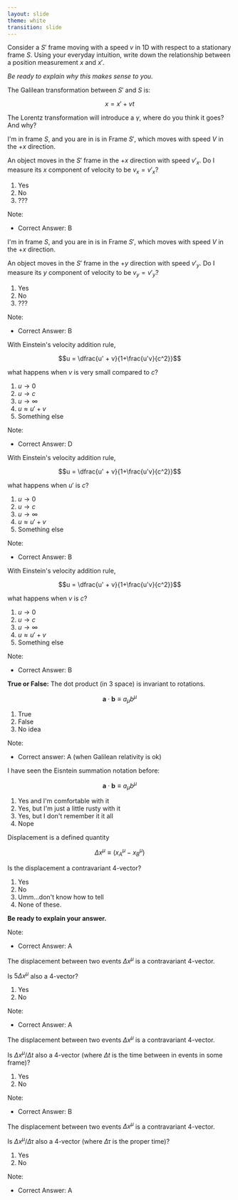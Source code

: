 ```yaml
---
layout: slide
theme: white
transition: slide
---
```


<section data-markdown>

Consider a $S'$ frame moving with a speed $v$ in 1D with respect to a stationary frame $S$. Using your everyday intuition, write down the relationship between a position measurement $x$ and $x'$.

*Be ready to explain why this makes sense to you.*

</section>

<section data-markdown>

The Galilean transformation between $S'$ and $S$ is:

$$x = x' + vt$$

The Lorentz transformation will introduce a $\gamma$, where do you think it goes? And why?


</section>

<section data-markdown>

I'm in frame $S$, and you are in is in Frame $S'$, which moves with speed $V$ in the $+x$ direction.

An object moves in the $S'$ frame in the $+x$ direction with speed $v'_x$.
Do I measure its $x$ component of velocity to be $v_x = v'_x$?

1. Yes
2. No
3. ???

Note:
* Correct Answer: B

</section>

<section data-markdown>

I'm in frame $S$, and you are in is in Frame $S'$, which moves with speed $V$ in the $+x$ direction.

An object moves in the $S'$ frame in the $+y$ direction with speed $v'_y$.
Do I measure its $y$ component of velocity to be $v_y = v'_y$?

1. Yes
2. No
3. ???

Note:
* Correct Answer: B

</section>

<section data-markdown>

With Einstein's velocity addition rule,

$$u = \dfrac{u' + v}{1+\frac{u'v}{c^2}}$$

what happens when $v$ is very small compared to $c$?

1. $u\rightarrow 0$
2. $u\rightarrow c$
3. $u\rightarrow \infty$
4. $u \approx u' + v$
5. Something else

Note:
* Correct Answer: D
</section>

<section data-markdown>

With Einstein's velocity addition rule,

$$u = \dfrac{u' + v}{1+\frac{u'v}{c^2}}$$

what happens when $u'$ is $c$?

1. $u\rightarrow 0$
2. $u\rightarrow c$
3. $u\rightarrow \infty$
4. $u \approx u' + v$
5. Something else

Note:
* Correct Answer: B
</section>

<section data-markdown>

With Einstein's velocity addition rule,

$$u = \dfrac{u' + v}{1+\frac{u'v}{c^2}}$$

what happens when $v$ is $c$?

1. $u\rightarrow 0$
2. $u\rightarrow c$
3. $u\rightarrow \infty$
4. $u \approx u' + v$
5. Something else

Note:
* Correct Answer: B
</section>

<section data-markdown>

**True or False:** The dot product (in 3 space) is invariant to rotations.

$$\mathbf{a}\cdot\mathbf{b} \equiv a_{\mu}b^{\mu}$$

1. True
2. False
3. No idea

Note:
* Correct answer: A (when Galilean relativity is ok)

</section>

<section data-markdown>

I have seen the Eisntein summation notation before:

$$\mathbf{a}\cdot\mathbf{b} \equiv a_{\mu}b^{\mu}$$

1. Yes and I'm comfortable with it
2. Yes, but I'm just a little rusty with it
3. Yes, but I don't remember it it all
3. Nope

</section>

<section data-markdown>

Displacement is a defined quantity

$$\Delta x^{\mu} \equiv \left(x^{\mu}_A - x^{\mu}_B\right)$$

Is the displacement a contravariant 4-vector?

1. Yes
2. No
3. Umm...don't know how to tell
4. None of these.

**Be ready to explain your answer.**

Note:
* Correct Answer: A

</section>

<section data-markdown>

The displacement between two events $\Delta x^{\mu}$ is a contravariant 4-vector.

Is $5 \Delta x^{\mu}$ also a 4-vector?

1. Yes
2. No

Note:
* Correct Answer: A

</section>

<section data-markdown>

The displacement between two events $\Delta x^{\mu}$ is a contravariant 4-vector.

Is $\Delta x^{\mu}/\Delta t$ also a 4-vector (where $\Delta t$ is the time between in events in some frame)?

1. Yes
2. No

Note:
* Correct Answer: B

</section>

<section data-markdown>

The displacement between two events $\Delta x^{\mu}$ is a contravariant 4-vector.

Is $\Delta x^{\mu}/\Delta \tau$ also a 4-vector (where $\Delta \tau$ is the proper time)?

1. Yes
2. No

Note:
* Correct Answer: A

</section>
